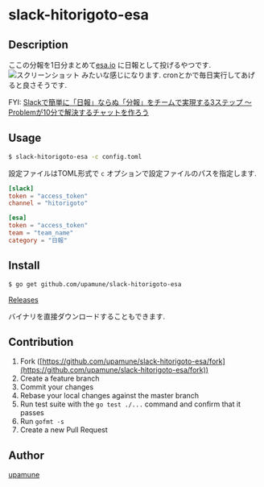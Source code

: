 # slack-hitorigoto-esa


## Description

ここの分報を1日分まとめて[esa.io](https://esa.io/) に日報として投げるやつです.
![スクリーンショット]() みたいな感じになります. cronとかで毎日実行してあげると良さそうです.

FYI: [Slackで簡単に「日報」ならぬ「分報」をチームで実現する3ステップ 〜 Problemが10分で解決するチャットを作ろう](http://c16e.com/1511101558/)
## Usage

```bash
$ slack-hitorigoto-esa -c config.toml
```

設定ファイルはTOML形式で `c` オプションで設定ファイルのパスを指定します.

```toml:config.toml
[slack]
token = "access_token"
channel = "hitorigoto"

[esa]
token = "access_token"
team = "team_name"
category = "日報"
```

## Install

```bash
$ go get github.com/upamune/slack-hitorigoto-esa
```

[Releases](https://github.com/upamune/slack-hitorigoto-esa/releases)

バイナリを直接ダウンロードすることもできます.

## Contribution

1. Fork ([https://github.com/upamune/slack-hitorigoto-esa/fork](https://github.com/upamune/slack-hitorigoto-esa/fork))
1. Create a feature branch
1. Commit your changes
1. Rebase your local changes against the master branch
1. Run test suite with the `go test ./...` command and confirm that it passes
1. Run `gofmt -s`
1. Create a new Pull Request

## Author

[upamune](https://github.com/upamune)
